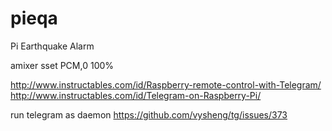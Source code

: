 # pieqa
Pi Earthquake Alarm

amixer  sset PCM,0 100%

http://www.instructables.com/id/Raspberry-remote-control-with-Telegram/
http://www.instructables.com/id/Telegram-on-Raspberry-Pi/

run telegram as daemon
https://github.com/vysheng/tg/issues/373